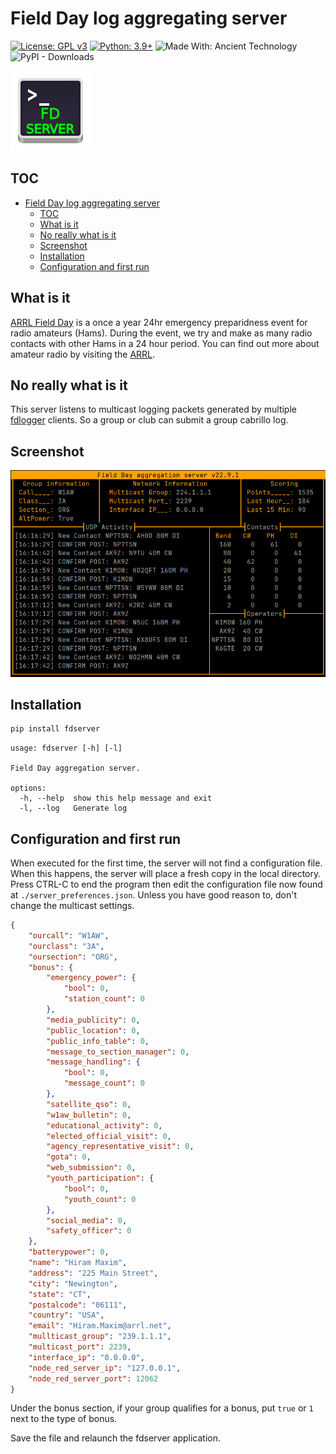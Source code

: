 # Field Day log aggregating server

[![License: GPL v3](https://img.shields.io/badge/License-GPLv3-blue.svg)](https://www.gnu.org/licenses/gpl-3.0)
[![Python: 3.9+](https://img.shields.io/badge/python-3.9+-blue.svg?logo=python)](https://www.python.org/downloads/)
![Made With: Ancient Technology](https://img.shields.io/badge/Made%20with-Ancient%20technology-red)
![PyPI - Downloads](https://img.shields.io/pypi/dm/fdserver?label=PYPI-Downloads&logo=pypi)

![logo](https://github.com/mbridak/fdserver/raw/master/fdserver/data/k6gte-fdserver-128.png)

## TOC

- [Field Day log aggregating server](#field-day-log-aggregating-server)
  - [TOC](#toc)
  - [What is it](#what-is-it)
  - [No really what is it](#no-really-what-is-it)
  - [Screenshot](#screenshot)
  - [Installation](#installation)
  - [Configuration and first run](#configuration-and-first-run)

## What is it

[ARRL Field Day](http://field-day.arrl.org/) is a once a year 24hr emergency
preparidness event for radio amateurs (Hams). During the event, we try and
make as many radio contacts with other Hams in a 24 hour period. You can find
out more about amateur radio by visiting the [ARRL](https://www.arrl.org/).

## No really what is it

This server listens to multicast logging packets generated by multiple [fdlogger](https://github.com/mbridak/FieldDayLogger)
clients. So a group or club can submit a group cabrillo log.

## Screenshot

![main display](https://github.com/mbridak/fdserver/raw/master/pics/server_pic.png)

## Installation

```bash
pip install fdserver
```

```text
usage: fdserver [-h] [-l]

Field Day aggregation server.

options:
  -h, --help  show this help message and exit
  -l, --log   Generate log
```

## Configuration and first run

When executed for the first time, the server will not find a configuration file.
When this happens, the server will place a fresh copy in the local directory.
Press CTRL-C to end the program then edit the configuration file now found at
`./server_preferences.json`. Unless you have good reason to, don't change the
multicast settings.

```json
{
    "ourcall": "W1AW",
    "ourclass": "3A",
    "oursection": "ORG",
    "bonus": {
        "emergency_power": {
            "bool": 0,
            "station_count": 0
        },
        "media_publicity": 0,
        "public_location": 0,
        "public_info_table": 0,
        "message_to_section_manager": 0,
        "message_handling": {
            "bool": 0,
            "message_count": 0
        },
        "satellite_qso": 0,
        "w1aw_bulletin": 0,
        "educational_activity": 0,
        "elected_official_visit": 0,
        "agency_representative_visit": 0,
        "gota": 0,
        "web_submission": 0,
        "youth_participation": {
            "bool": 0,
            "youth_count": 0
        },
        "social_media": 0,
        "safety_officer": 0
    },
    "batterypower": 0,
    "name": "Hiram Maxim",
    "address": "225 Main Street",
    "city": "Newington",
    "state": "CT",
    "postalcode": "06111",
    "country": "USA",
    "email": "Hiram.Maxim@arrl.net",
    "mullticast_group": "239.1.1.1",
    "multicast_port": 2239,
    "interface_ip": "0.0.0.0",
    "node_red_server_ip": "127.0.0.1",
    "node_red_server_port": 12062
}
```

Under the bonus section, if your group qualifies for a bonus, put `true` or `1` next
to the type of bonus.

Save the file and relaunch the fdserver application.
